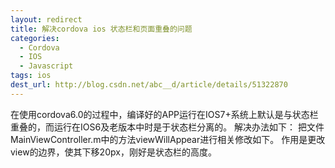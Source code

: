 ```yaml
---
layout: redirect
title: 解决cordova ios 状态栏和页面重叠的问题
categories:
  - Cordova
  - IOS
  - Javascript
tags: ios
dest_url: http://blog.csdn.net/abc__d/article/details/51322870
---
```

在使用cordova6.0的过程中，编译好的APP运行在IOS7+系统上默认是与状态栏重叠的，而运行在IOS6及老版本中时是于状态栏分离的。
解决办法如下：
把文件MainViewController.m中的方法viewWillAppear进行相关修改如下。 作用是更改view的边界，使其下移20px，刚好是状态栏的高度。
